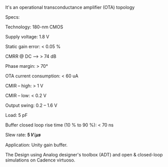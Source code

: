 It's an operational transconductance amplifier (OTA) topology 

Specs:

Technology: 180-nm CMOS

Supply voltage: 1.8 V

Static gain error: < 0.05 %

CMRR @ DC --> > 74 dB

Phase margin: > 70°

OTA current consumption: < 60 uA

CMIR – high: > 1 V

CMIR – low: < 0.2 V

Output swing: 0.2 – 1.6 V

Load: 5 pF

Buffer closed loop rise time (10 % to 90 %): < 70 ns

Slew rate: 𝟓 𝑽/𝝁𝒔

Application:
Unity gain buffer.

The Design using Analog designer's toolbox (ADT) and open & closed-loop simulations on Cadence virtuoso.
